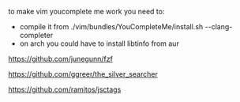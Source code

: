 to make vim youcomplete me work you need to:
- compile it from ./vim/bundles/YouCompleteMe/install.sh --clang-completer
- on arch you could have to install libtinfo from aur

https://github.com/junegunn/fzf

https://github.com/ggreer/the_silver_searcher

https://github.com/ramitos/jsctags

